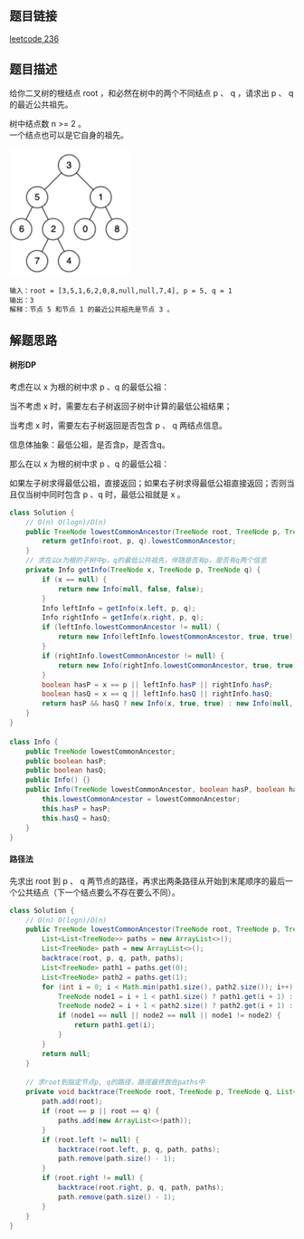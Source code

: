 ## 题目链接

[leetcode 236](https://leetcode.cn/problems/lowest-common-ancestor-of-a-binary-tree/)

## 题目描述

给你二叉树的根结点 root ，和必然在树中的两个不同结点 p 、 q ，请求出 p 、 q 的最近公共祖先。   

树中结点数 n >= 2 。  
一个结点也可以是它自身的祖先。  


![](https://github.com/RossVermouth/algorithm/blob/main/%E9%99%84%E4%BB%B6/%E6%9C%80%E4%BD%8E%E5%85%AC%E7%A5%96.png)
```html
输入：root = [3,5,1,6,2,0,8,null,null,7,4], p = 5, q = 1
输出：3
解释：节点 5 和节点 1 的最近公共祖先是节点 3 。
```


## 解题思路

#### 树形DP  

考虑在以 x 为根的树中求 p 、q 的最低公祖：  

当不考虑 x 时，需要左右子树返回子树中计算的最低公祖结果；  

当考虑 x 时，需要左右子树返回是否包含 p 、 q 两结点信息。  

信息体抽象：最低公祖，是否含p，是否含q。  

那么在以 x 为根的树中求 p 、q 的最低公祖：  

如果左子树求得最低公祖，直接返回；如果右子树求得最低公祖直接返回；否则当且仅当树中同时包含 p 、q 时，最低公祖就是 x 。  


```JAVA
class Solution {
    // O(n) O(logn)/O(n)
    public TreeNode lowestCommonAncestor(TreeNode root, TreeNode p, TreeNode q) {
        return getInfo(root, p, q).lowestCommonAncestor;
    }
    // 求在以x为根的子树中p，q的最低公共祖先，伴随是否有p，是否有q两个信息
    private Info getInfo(TreeNode x, TreeNode p, TreeNode q) {
        if (x == null) {
            return new Info(null, false, false);
        }
        Info leftInfo = getInfo(x.left, p, q);
        Info rightInfo = getInfo(x.right, p, q);
        if (leftInfo.lowestCommonAncestor != null) {
            return new Info(leftInfo.lowestCommonAncestor, true, true);
        }
        if (rightInfo.lowestCommonAncestor != null) {
            return new Info(rightInfo.lowestCommonAncestor, true, true);
        }
        boolean hasP = x == p || leftInfo.hasP || rightInfo.hasP;
        boolean hasQ = x == q || leftInfo.hasQ || rightInfo.hasQ;
        return hasP && hasQ ? new Info(x, true, true) : new Info(null, hasP, hasQ);
    }
}

class Info {
    public TreeNode lowestCommonAncestor;
    public boolean hasP;
    public boolean hasQ;
    public Info() {}
    public Info(TreeNode lowestCommonAncestor, boolean hasP, boolean hasQ) {
        this.lowestCommonAncestor = lowestCommonAncestor;
        this.hasP = hasP;
        this.hasQ = hasQ;
    } 
}
```

#### 路径法

先求出 root 到 p 、 q 两节点的路径，再求出两条路径从开始到末尾顺序的最后一个公共结点（下一个结点要么不存在要么不同）。

```JAVA
class Solution {
    // O(n) O(logn)/O(n)
    public TreeNode lowestCommonAncestor(TreeNode root, TreeNode p, TreeNode q) {
        List<List<TreeNode>> paths = new ArrayList<>();
        List<TreeNode> path = new ArrayList<>();
        backtrace(root, p, q, path, paths);
        List<TreeNode> path1 = paths.get(0);
        List<TreeNode> path2 = paths.get(1);
        for (int i = 0; i < Math.min(path1.size(), path2.size()); i++) {
            TreeNode node1 = i + 1 < path1.size() ? path1.get(i + 1) : null;
            TreeNode node2 = i + 1 < path2.size() ? path2.get(i + 1) : null;
            if (node1 == null || node2 == null || node1 != node2) {
                return path1.get(i);
            }
        }
        return null;
    }

    // 求root到指定节点p, q的路径，路径最终放在paths中
    private void backtrace(TreeNode root, TreeNode p, TreeNode q, List<TreeNode> path, List<List<TreeNode>> paths) {
        path.add(root);
        if (root == p || root == q) {
            paths.add(new ArrayList<>(path));
        }
        if (root.left != null) {
            backtrace(root.left, p, q, path, paths);
            path.remove(path.size() - 1);
        }
        if (root.right != null) {
            backtrace(root.right, p, q, path, paths);
            path.remove(path.size() - 1);
        }
    }
}
```



